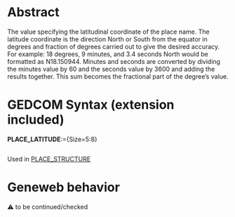 ﻿# Abstract
The value specifying the latitudinal coordinate of the place name. The latitude coordinate is the
direction North or South from the equator in degrees and fraction of degrees carried out to give the
desired accuracy. For example:  18 degrees, 9 minutes, and 3.4 seconds North would be formatted as
N18.150944.  Minutes and seconds are converted by dividing the minutes value by 60 and the seconds
value by 3600 and adding the results together. This sum becomes the fractional part of the degree’s
value.


# GEDCOM Syntax (extension included)

**PLACE_LATITUDE**:={Size=5:8}
<pre>
</pre>
Used in <a href=Ged.PLACE_STRUCTURE.md>PLACE_STRUCTURE</a><br />

# Geneweb behavior


:warning: to be continued/checked

